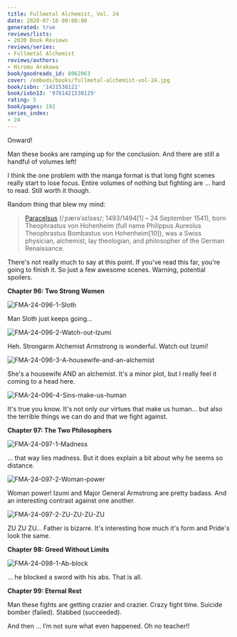 ```yaml
---
title: Fullmetal Alchemist, Vol. 24
date: 2020-07-16 00:00:00
generated: true
reviews/lists:
- 2020 Book Reviews
reviews/series:
- Fullmetal Alchemist
reviews/authors:
- Hiromu Arakawa
book/goodreads_id: 8062063
cover: /embeds/books/fullmetal-alchemist-vol-24.jpg
book/isbn: '1421538121'
book/isbn13: '9781421538129'
rating: 5
book/pages: 192
series_index:
- 24
---
```

Onward!  

Man these books are ramping up for the conclusion. And there are still a handful of volumes left!  

<!--more-->

I think the one problem with the manga format is that long fight scenes really start to lose focus. Entire volumes of nothing but fighting are ... hard to read. Still worth it though.  

Random thing that blew my mind:  

> [Paracelsus](https://en.wikipedia.org/wiki/Paracelsus) (/ˌpærəˈsɛlsəs/; 1493/1494[1] – 24 September 1541), born Theophrastus von Hohenheim (full name Philippus Aureolus Theophrastus Bombastus von Hohenheim[10]), was a Swiss physician, alchemist, lay theologian, and philosopher of the German Renaissance.  

There's not really much to say at this point. If you've read this far, you're going to finish it. So just a few awesome scenes. Warning, potential spoilers.  

 **Chapter 96: Two Strong Women**  

![FMA-24-096-1-Sloth](/embeds/books/attachments/fma-24-096-1-sloth.png)  

Man Sloth just keeps going...  

![FMA-24-096-2-Watch-out-Izumi](/embeds/books/attachments/fma-24-096-2-watch-out-izumi.png)  

Heh. Strongarm Alchemist Armstrong is wonderful. Watch out Izumi!  

![FMA-24-096-3-A-housewife-and-an-alchemist](/embeds/books/attachments/fma-24-096-3-a-housewife-and-an-alchemist.png)  

She's a housewife AND an alchemist. It's a minor plot, but I really feel it coming to a head here.  

![FMA-24-096-4-Sins-make-us-human](/embeds/books/attachments/fma-24-096-4-sins-make-us-human.png)  

It's true you know. It's not only our virtues that make us human... but also the terrible things we can do and that we fight against.  

 **Chapter 97: The Two Philosophers**  

![FMA-24-097-1-Madness](/embeds/books/attachments/fma-24-097-1-madness.png)  

... that way lies madness. But it does explain a bit about why he seems so distance.  

![FMA-24-097-2-Woman-power](/embeds/books/attachments/fma-24-097-2-woman-power.png)  

Woman power! Izumi and Major General Armstrong are pretty badass. And an interesting contrast against one another.  

![FMA-24-097-2-ZU-ZU-ZU-ZU](/embeds/books/attachments/fma-24-097-2-zu-zu-zu-zu.png)  

ZU ZU ZU... Father is bizarre. It's interesting how much it's form and Pride's look the same.  

**Chapter 98: Greed Without Limits**  

![FMA-24-098-1-Ab-block](/embeds/books/attachments/fma-24-098-1-ab-block.png)  

... he blocked a sword with his abs. That is all.  

**Chapter 99: Eternal Rest**  

Man these fights are getting crazier and crazier. Crazy fight time. Suicide bomber (failed). Stabbed (succeeded).  

And then ... I’m not sure what even happened. Oh no teacher!!
